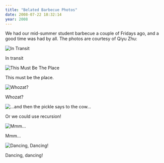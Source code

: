 ```yaml
---
title: "Belated Barbecue Photos"
date: 2008-07-22 18:32:14
year: 2008
---
```

We had our mid-summer student barbecue a couple of Fridays ago, and a good time was had by all.  The photos are courtesy of Qiyu Zhu:

<img src="{{'/files/2008/07/img_2161.jpg' | relative_url}}" alt="In Transit" />

In transit

<img src="{{'/files/2008/07/img_2165.jpg' | relative_url}}" alt="This Must Be The Place" />

This must be the place.

<img src="{{'/files/2008/07/img_2167.jpg' | relative_url}}" alt="Whozat?" />

Whozat?

<img src="{{'/files/2008/07/img_2178.jpg' | relative_url}}" alt="…and then the pickle says to the cow…" />

Or we could use recursion!

<img src="{{'/files/2008/07/img_2188.jpg' | relative_url}}" alt="Mmm…" />

Mmm...

<img src="{{'/files/2008/07/img_2216.jpg' | relative_url}}" alt="Dancing, Dancing!" />

Dancing, dancing!
